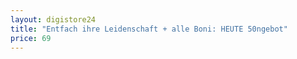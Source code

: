 ```yaml
---
layout: digistore24
title: "Entfach ihre Leidenschaft + alle Boni: HEUTE 50ngebot"
price: 69
---
```

